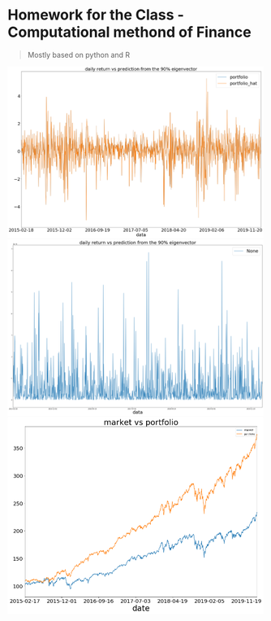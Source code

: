 # Homework for the Class - Computational methond of Finance
> Mostly based on python and R

![1](https://github.com/Yang-Tao-YT/HW/raw/master/Homework%204%20-%20PCA%20and%20eigenvector/pic/1.png)
![1](https://github.com/Yang-Tao-YT/HW/raw/master/Homework%204%20-%20PCA%20and%20eigenvector/pic/2.png)
![1](https://github.com/Yang-Tao-YT/HW/raw/master/Homework%204%20-%20PCA%20and%20eigenvector/pic/3.png)